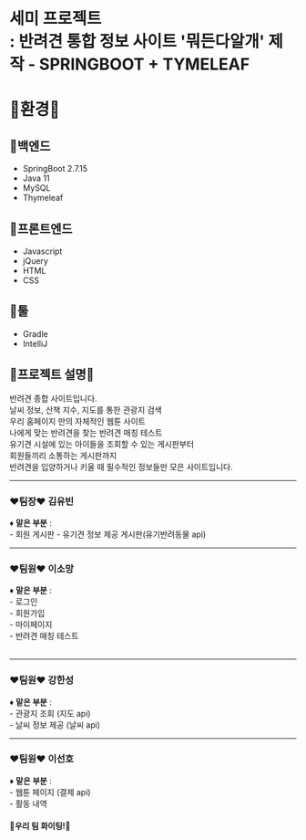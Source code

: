 # 세미 프로젝트<br> : 반려견 통합 정보 사이트 '뭐든다알개' 제작 - SPRINGBOOT + TYMELEAF

<div>
 <h1>🎈환경🎈</h1>

<h2>🏓백엔드</h2>
<ul>
 <li>SpringBoot 2.7.15</li>
 <li>Java 11</li>
 <li>MySQL</li>
 <li>Thymeleaf</li>
</ul>

<h2>🎾프론트엔드</h2>
<ul>
  <li>Javascript</li>
  <li>jQuery</li>
  <li>HTML</li>
  <li>CSS</li>
</ul>

<h2>🏸툴</h2>
<ul>
 <li>Gradle</li>
 <li>IntelliJ</li>
</ul>

<h2>🐶프로젝트 설명🐶</h2>
 반려견 종합 사이트입니다.<br>
 날씨 정보, 산책 지수, 지도를 통한 관광지 검색 <br>
 우리 홈페이지 만의 자체적인 웹툰 사이트<br>
 나에게 맞는 반려견을 찾는 반려견 매칭 테스트 <br>
 유기견 시설에 있는 아이들을 조회할 수 있는 게시판부터 <br>
 회원들끼리 소통하는 게시판까지 <br>
 반려견을 입양하거나 키울 때 필수적인 정보들만 모은 사이트입니다.

</div>

<hr>
<h3>❤팀장❤ 김유빈</h3>
 <p>♦ <b>맡은 부분</b> : </br>
  - 회원 게시판
  - 유기견 정보 제공 게시판(유기반려동물 api)
 </p>
  <hr>
<h3>❤팀원❤ 이소망</h3>
 <p>♦ <b>맡은 부분</b> : </br>
  - 로그인 </br>
  - 회원가입 </br>
  - 마이페이지 </br>
  - 반려견 매칭 테스트 </br>
  </br>
 </p>   
 <hr>
<h3>❤팀원❤ 강한성</h3>
 <p>♦ <b>맡은 부분</b> : </br>
 - 관광지 조회 (지도 api) </br>
 - 날씨 정보 제공 (날씨 api) </br>
 
 </p>
 <hr>
<h3>❤팀원❤ 이선호</h3>
 <p>♦ <b>맡은 부분</b> : </br>
 - 웹툰 페이지 (결제 api)</br>
 - 활동 내역 
 </p>

 <h4>🎈우리 팀 화이팅!🎈</h4>
